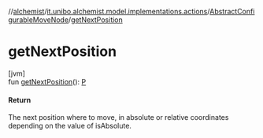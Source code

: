 //[alchemist](../../../index.md)/[it.unibo.alchemist.model.implementations.actions](../index.md)/[AbstractConfigurableMoveNode](index.md)/[getNextPosition](get-next-position.md)

# getNextPosition

[jvm]\
fun [getNextPosition](get-next-position.md)(): [P](../../it.unibo.alchemist.model.implementations.movestrategies.speed/-constant-speed/index.md)

#### Return

The next position where to move, in absolute or relative coordinates depending on the value of isAbsolute.
